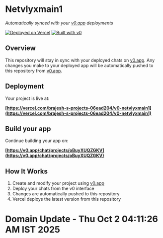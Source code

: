 # Netvlyxmain1

*Automatically synced with your [v0.app](https://v0.app) deployments*

[![Deployed on Vercel](https://img.shields.io/badge/Deployed%20on-Vercel-black?style=for-the-badge&logo=vercel)](https://vercel.com/brajesh-s-projects-06ead204/v0-netvlyxmain1)
[![Built with v0](https://img.shields.io/badge/Built%20with-v0.app-black?style=for-the-badge)](https://v0.app/chat/projects/oBuyXUQZGKV)

## Overview

This repository will stay in sync with your deployed chats on [v0.app](https://v0.app).
Any changes you make to your deployed app will be automatically pushed to this repository from [v0.app](https://v0.app).

## Deployment

Your project is live at:

**[https://vercel.com/brajesh-s-projects-06ead204/v0-netvlyxmain1](https://vercel.com/brajesh-s-projects-06ead204/v0-netvlyxmain1)**

## Build your app

Continue building your app on:

**[https://v0.app/chat/projects/oBuyXUQZGKV](https://v0.app/chat/projects/oBuyXUQZGKV)**

## How It Works

1. Create and modify your project using [v0.app](https://v0.app)
2. Deploy your chats from the v0 interface
3. Changes are automatically pushed to this repository
4. Vercel deploys the latest version from this repository
# Domain Update - Thu Oct  2 04:11:26 AM IST 2025
